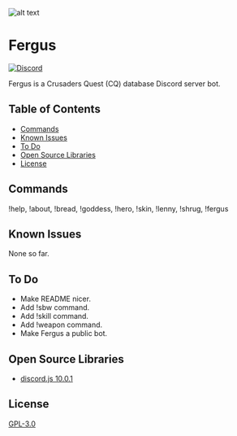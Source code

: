 ![alt text](https://raw.githubusercontent.com/Johj/fergus/master/fergus.png "Fergus Icon")
# Fergus
[![Discord](https://discordapp.com/api/guilds/258167954913361930/widget.png)](https://discord.gg/vHXXr9c)

Fergus is a Crusaders Quest (CQ) database Discord server bot.

## Table of Contents
 - [Commands](#commands)
 - [Known Issues](#known-issues)
 - [To Do](#to-do)
 - [Open Source Libraries](#open-source-libraries)
 - [License](#license)

## Commands
!help, !about, !bread, !goddess, !hero, !skin, !lenny, !shrug, !fergus

## Known Issues
None so far.

## To Do
 - Make README nicer.
 - Add !sbw command.
 - Add !skill command.
 - Add !weapon command.
 - Make Fergus a public bot.

## Open Source Libraries
 - [discord.js 10.0.1](https://github.com/hydrabolt/discord.js/)

## License
[GPL-3.0](https://raw.githubusercontent.com/Johj/fergus/master/LICENSE)
